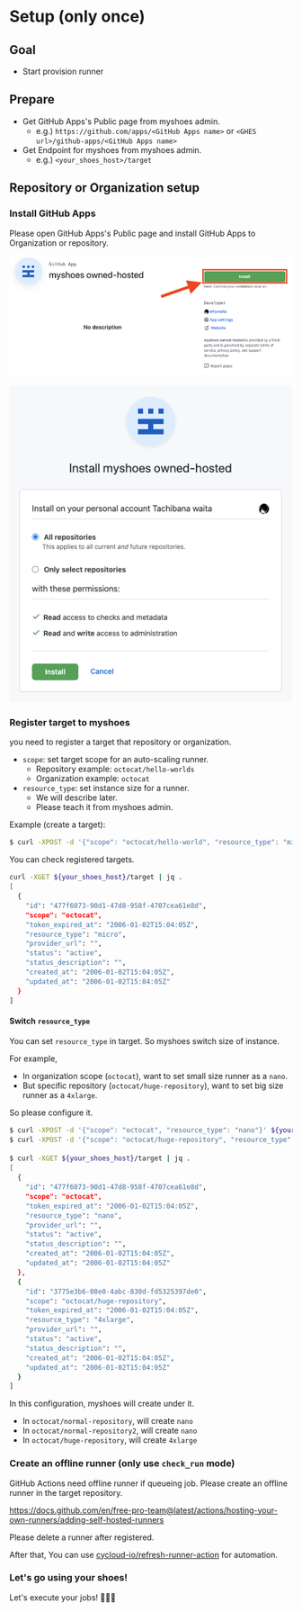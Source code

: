 # Setup (only once)

## Goal

- Start provision runner

## Prepare

- Get GitHub Apps's Public page from myshoes admin.
  - e.g.) `https://github.com/apps/<GitHub Apps name>` or `<GHES url>/github-apps/<GitHub Apps name>`
- Get Endpoint for myshoes from myshoes admin.
  - e.g.) `<your_shoes_host>/target`

## Repository or Organization setup

### Install GitHub Apps

Please open GitHub Apps's Public page and install GitHub Apps to Organization or repository.

![](./assets/img/02_01_githubapps_publicpage.png)

![](./assets/img/02_01_githubapps_installpage.png)

### Register target to myshoes

you need to register a target that repository or organization.

- `scope`: set target scope for an auto-scaling runner.
  - Repository example: `octocat/hello-worlds`
  - Organization example: `octocat`
- `resource_type`: set instance size for a runner.
  - We will describe later.
  - Please teach it from myshoes admin.

Example (create a target):

```bash
$ curl -XPOST -d '{"scope": "octocat/hello-world", "resource_type": "micro"}' ${your_shoes_host}/target
```

You can check registered targets.

```bash
curl -XGET ${your_shoes_host}/target | jq .
[
  {
    "id": "477f6073-90d1-47d8-958f-4707cea61e8d",
    "scope": "octocat",
    "token_expired_at": "2006-01-02T15:04:05Z",
    "resource_type": "micro",
    "provider_url": "",
    "status": "active",
    "status_description": "",
    "created_at": "2006-01-02T15:04:05Z",
    "updated_at": "2006-01-02T15:04:05Z"
  }
]
```

#### Switch `resource_type`

You can set `resource_type` in target. So myshoes switch size of instance.

For example,

- In organization scope (`octocat`), want to set small size runner as a `nano`.
- But specific repository (`octocat/huge-repository`), want to set big size runner as a `4xlarge`.

So please configure it.

```bash
$ curl -XPOST -d '{"scope": "octocat", "resource_type": "nano"}' ${your_shoes_host}/target
$ curl -XPOST -d '{"scope": "octocat/huge-repository", "resource_type": "4xlarge"}' ${your_shoes_host}/target

$ curl -XGET ${your_shoes_host}/target | jq .
[
  {
    "id": "477f6073-90d1-47d8-958f-4707cea61e8d",
    "scope": "octocat",
    "token_expired_at": "2006-01-02T15:04:05Z",
    "resource_type": "nano",
    "provider_url": "",
    "status": "active",
    "status_description": "",
    "created_at": "2006-01-02T15:04:05Z",
    "updated_at": "2006-01-02T15:04:05Z"
  },
  {
    "id": "3775e3b6-08e0-4abc-830d-fd5325397de0",
    "scope": "octocat/huge-repository",
    "token_expired_at": "2006-01-02T15:04:05Z",
    "resource_type": "4xlarge",
    "provider_url": "",
    "status": "active",
    "status_description": "",
    "created_at": "2006-01-02T15:04:05Z",
    "updated_at": "2006-01-02T15:04:05Z"
  }
]
```

In this configuration, myshoes will create under it.

- In `octocat/normal-repository`, will create `nano`
- In `octocat/normal-repository2`, will create `nano`
- In `octocat/huge-repository`, will create `4xlarge`

### Create an offline runner (only use `check_run` mode)

GitHub Actions need offline runner if queueing job.
Please create an offline runner in the target repository.

https://docs.github.com/en/free-pro-team@latest/actions/hosting-your-own-runners/adding-self-hosted-runners

Please delete a runner after registered.

After that, You can use [cycloud-io/refresh-runner-action](https://github.com/cycloud-io/refresh-runner-action) for automation.

### Let's go using your shoes!

Let's execute your jobs! :runner::runner::runner:
